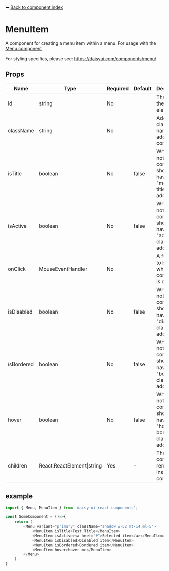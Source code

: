 ⬅️ [Back to component index](README.md)

# MenuItem

A component for creating a menu item within a menu. For usage with the [Menu component](Menu.md)

For styling specifics, please see: https://daisyui.com/components/menu/

## Props
| Name | Type | Required | Default | Description |
|------|------|----------|---------|-------------|
| id | string | No |  | The id of the element. |
| className | string | No |  | Additional class names to add to the component. |
| isTitle | boolean | No | false | Whether or not the component should have the "menu-title" class added. |
| isActive | boolean | No | false | Whether or not the component should have the "active" class added. |
| onClick | MouseEventHandler | No |  | A function to be called when the component is clicked. |
| isDisabled | boolean | No | false | Whether or not the component should have the "disabled" class added. |
| isBordered | boolean | No | false | Whether or not the component should have the "bordered" class added. |
| hover | boolean | No | false | Whether or not the component should have the "hover-bordered" class added. |
| children | React.ReactElement&#124;string | Yes | - | The content to render inside the component. |


## example

```Javascript
import { Menu, MenuItem } from 'daisy-ui-react-components';

const SomeComponent = ()=>{
    return (
        <Menu variant="primary" className="shadow w-52 mt-14 ml-5">
            <MenuItem isTitle>Test Title</MenuItem>
            <MenuItem isActive><a href="#">Selected item</a></MenuItem>
            <MenuItem isDisabled>Disabled item</MenuItem>
            <MenuItem isBordered>Bordered item</MenuItem>
            <MenuItem hover>hover me</MenuItem>
        </Menu>
    )
}
```